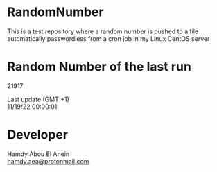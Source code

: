 # RandomNumber    
This is a test repository where a random number is pushed to a file automatically passwordless from a cron job in my Linux CentOS server    
# Random Number of the last run   
21917
      
Last update (GMT +1)    
11/19/22 00:00:01
# Developer    
Hamdy Abou El Anein   
hamdy.aea@protonmail.com
